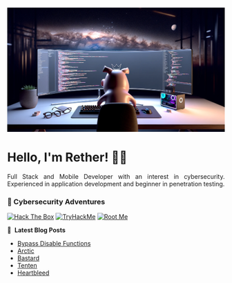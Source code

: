 ![Banner profile](./banner-profile.webp)

# Hello, I'm Rether! 👨‍💻

<p align="justify">
Full Stack and Mobile Developer with an interest in cybersecurity. Experienced in application development and beginner in penetration testing.
</p>

### 🔐 Cybersecurity Adventures

[![Hack The Box](https://img.shields.io/badge/Hack%20The%20Box-111927?logo=Hack%20The%20Box&logoColor=9FEF00)](https://app.hackthebox.com/users/585215)
[![TryHackMe](https://img.shields.io/badge/TryHackMe-212C42?logo=TryHackMe&logoColor=88CCEE)](https://tryhackme.com/r/p/Rether)
[![Root Me](https://img.shields.io/badge/RootMe-212C42?logo=RootMe&logoColor=F15A24)](https://www.root-me.org/rether)

📕 &nbsp;**Latest Blog Posts**

<!-- BLOG-POST-LIST:START -->
- [Bypass Disable Functions](https://retherszu.github.io/ctf/tryhackme/bypass-disable-functions.html)
- [Arctic](https://retherszu.github.io/ctf/hack-the-box/machines/arctic.html)
- [Bastard](https://retherszu.github.io/ctf/hack-the-box/machines/bastard.html)
- [Tenten](https://retherszu.github.io/ctf/hack-the-box/machines/tenten.html)
- [Heartbleed](https://retherszu.github.io/ctf/tryhackme/heart-bleed.html)
<!-- BLOG-POST-LIST:END -->
